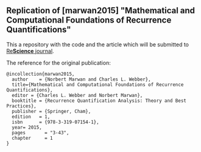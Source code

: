 Replication of [marwan2015] "Mathematical and Computational Foundations of Recurrence Quantifications"
---

This a repository with the code and the article which will be submitted to [Re**Science** journal](https://rescience.github.io).


The reference for the original publication:
```
@incollection{marwan2015,
  author    = {Norbert Marwan and Charles L. Webber}, 
  title={Mathematical and Computational Foundations of Recurrence Quantifications}, 
  editor = {Charles L. Webber and Norbert Marwan}, 
  booktitle = {Recurrence Quantification Analysis: Theory and Best Practices},
  publisher = {Springer, Cham},
  edition   = 1,
  isbn      = {978-3-319-07154-1},
  year= 2015, 
  pages       = "3-43",
  chapter     = 1
}
```

